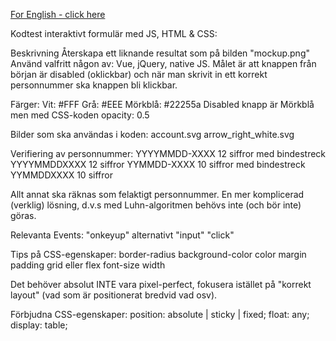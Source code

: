 [For English - click here](https://translate.google.com/translate?sl=sv&tl=en&u=https://github.com/Majvall/dooli-work-test/tree/main/programming)

Kodtest interaktivt formulär med JS, HTML & CSS:

Beskrivning
  Återskapa ett liknande resultat som på bilden "mockup.png"
  Använd valfritt någon av: Vue, jQuery, native JS.
  Målet är att knappen från början är disabled (oklickbar) och när man skrivit in ett korrekt personnummer ska knappen bli klickbar.


Färger:
  Vit: #FFF
  Grå: #EEE
  Mörkblå: #22255a
  Disabled knapp är Mörkblå men med CSS-koden opacity: 0.5


Bilder som ska användas i koden:
  account.svg
  arrow_right_white.svg


Verifiering av personnummer:
  YYYYMMDD-XXXX  12 siffror med bindestreck
  YYYYMMDDXXXX   12 siffror
  YYMMDD-XXXX    10 siffror med bindestreck
  YYMMDDXXXX     10 siffror

  Allt annat ska räknas som felaktigt personnummer.
  En mer komplicerad (verklig) lösning, d.v.s med Luhn-algoritmen behövs inte (och bör inte) göras.


Relevanta Events:
  "onkeyup" alternativt "input"
  "click"


Tips på CSS-egenskaper:
  border-radius
  background-color
  color
  margin
  padding
  grid eller flex
  font-size
  width

  Det behöver absolut INTE vara pixel-perfect, fokusera istället på "korrekt layout" (vad som är positionerat bredvid vad osv).

Förbjudna CSS-egenskaper:
  position: absolute | sticky | fixed;
  float: any;
  display: table;

